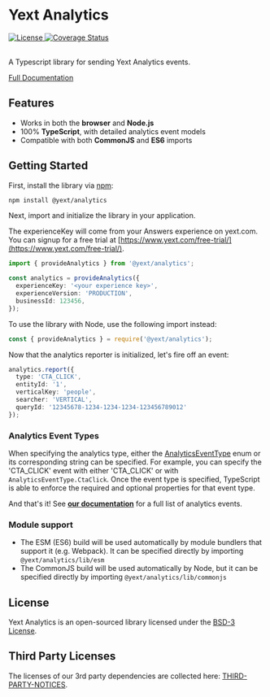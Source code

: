 # Yext Analytics

<div>
  <a href="./LICENSE">
    <img src="https://img.shields.io/badge/License-BSD%203--Clause-blue.svg" alt="License"/>
  </a>
  <a href='https://coveralls.io/github/yext/analytics?branch=main'>
    <img src='https://coveralls.io/repos/github/yext/analytics/badge.svg?branch=main' alt='Coverage Status' />
  </a>
</div>
<br>

A Typescript library for sending Yext Analytics events.

[Full Documentation](./docs/analytics.md)

## Features

- Works in both the **browser** and **Node.js**
- 100% **TypeScript**, with detailed analytics event models
- Compatible with both **CommonJS** and **ES6** imports

## Getting Started

First, install the library via [npm](https://www.npmjs.com/get-npm):

```bash
npm install @yext/analytics
```

Next, import and initialize the library in your application.

The experienceKey will come from your Answers experience on yext.com. You can signup for a free trial at [https://www.yext.com/free-trial/](https://www.yext.com/free-trial/).

```ts
import { provideAnalytics } from '@yext/analytics';

const analytics = provideAnalytics({
  experienceKey: '<your experience key>',
  experienceVersion: 'PRODUCTION',
  businessId: 123456,
});
```

To use the library with Node, use the following import instead:
```ts
const { provideAnalytics } = require('@yext/analytics');
``` 

Now that the analytics reporter is initialized, let's fire off an event:

```ts
analytics.report({
  type: 'CTA_CLICK',
  entityId: '1',
  verticalKey: 'people',
  searcher: 'VERTICAL',
  queryId: '12345678-1234-1234-1234-123456789012'
});
```

### Analytics Event Types
When specifying the analytics type, either the [AnalyticsEventType](./docs/analytics.analyticseventtype.md) enum
or its corresponding string can be specified. For example, you can specify the 'CTA_CLICK' event with either 'CTA_CLICK' or
with `AnalyticsEventType.CtaClick`. Once the event type is specified, TypeScript is able to enforce the required and
optional properties for that event type.

And that's it! See **[our documentation](./docs/analytics.md)** for a full list of analytics events.

### Module support
- The ESM (ES6) build will be used automatically by module bundlers that support it (e.g. Webpack). It can be specified directly by importing `@yext/analytics/lib/esm`
- The CommonJS build will be used automatically by Node, but it can be specified directly by importing `@yext/analytics/lib/commonjs`

## License

Yext Analytics is an open-sourced library licensed under the [BSD-3 License](./LICENSE).

## Third Party Licenses

The licenses of our 3rd party dependencies are collected here: [THIRD-PARTY-NOTICES](./THIRD-PARTY-NOTICES).